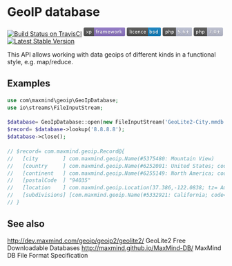 GeoIP database
==============

[![Build Status on TravisCI](https://secure.travis-ci.org/xp-forge/geoip.svg)](http://travis-ci.org/xp-forge/geoip)
[![XP Framework Module](https://raw.githubusercontent.com/xp-framework/web/master/static/xp-framework-badge.png)](https://github.com/xp-framework/core)
[![BSD Licence](https://raw.githubusercontent.com/xp-framework/web/master/static/licence-bsd.png)](https://github.com/xp-framework/core/blob/master/LICENCE.md)
[![Required PHP 5.6+](https://raw.githubusercontent.com/xp-framework/web/master/static/php-5_6plus.png)](http://php.net/)
[![Required PHP 7.0+](https://raw.githubusercontent.com/xp-framework/web/master/static/php-7_0plus.png)](http://php.net/)
[![Latest Stable Version](https://poser.pugx.org/xp-forge/geoip/version.png)](https://packagist.org/packages/xp-forge/geoip)

This API allows working with data geoips of different kinds in a functional style, e.g. map/reduce.

Examples
--------

```php
use com\maxmind\geoip\GeoIpDatabase;
use io\streams\FileInputStream;

$database= GeoIpDatabase::open(new FileInputStream('GeoLite2-City.mmdb'));
$record= $database->lookup('8.8.8.8');
$database->close();

// $record= com.maxmind.geoip.Record@{
//   [city        ] com.maxmind.geoip.Name(#5375480: Mountain View)
//   [country     ] com.maxmind.geoip.Name(#6252001: United States; code= US)
//   [continent   ] com.maxmind.geoip.Name(#6255149: North America; code= NA)
//   [postalCode  ] "94035"
//   [location    ] com.maxmind.geoip.Location(37.386,-122.0838; tz= America/Los_Angeles)
//   [subdivisions] [com.maxmind.geoip.Name(#5332921: California; code= CA)]
// }
```

See also
--------
http://dev.maxmind.com/geoip/geoip2/geolite2/ GeoLite2 Free Downloadable Databases
http://maxmind.github.io/MaxMind-DB/ MaxMind DB File Format Specification